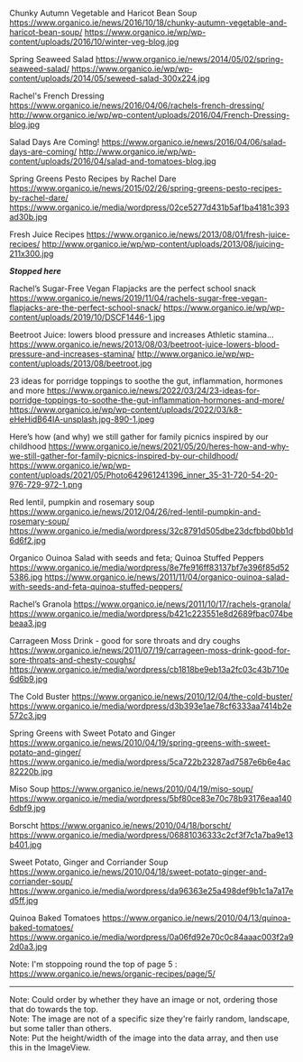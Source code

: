 
Chunky Autumn Vegetable and Haricot Bean Soup
https://www.organico.ie/news/2016/10/18/chunky-autumn-vegetable-and-haricot-bean-soup/
https://www.organico.ie/wp/wp-content/uploads/2016/10/winter-veg-blog.jpg

Spring Seaweed Salad
https://www.organico.ie/news/2014/05/02/spring-seaweed-salad/
https://www.organico.ie/wp/wp-content/uploads/2014/05/seweed-salad-300x224.jpg

Rachel's French Dressing
https://www.organico.ie/news/2016/04/06/rachels-french-dressing/
http://www.organico.ie/wp/wp-content/uploads/2016/04/French-Dressing-blog.jpg

Salad Days Are Coming!
https://www.organico.ie/news/2016/04/06/salad-days-are-coming/
http://www.organico.ie/wp/wp-content/uploads/2016/04/salad-and-tomatoes-blog.jpg

Spring Greens Pesto Recipes by Rachel Dare
https://www.organico.ie/news/2015/02/26/spring-greens-pesto-recipes-by-rachel-dare/
https://www.organico.ie/media/wordpress/02ce5277d431b5af1ba4181c393ad30b.jpg

Fresh Juice Recipes
https://www.organico.ie/news/2013/08/01/fresh-juice-recipes/
http://www.organico.ie/wp/wp-content/uploads/2013/08/juicing-211x300.jpg

***Stopped here***

Rachel’s Sugar-Free Vegan Flapjacks are the perfect school snack
https://www.organico.ie/news/2019/11/04/rachels-sugar-free-vegan-flapjacks-are-the-perfect-school-snack/
https://www.organico.ie/wp/wp-content/uploads/2019/10/DSCF1446-1.jpg

Beetroot Juice: lowers blood pressure and increases Athletic stamina...
https://www.organico.ie/news/2013/08/03/beetroot-juice-lowers-blood-pressure-and-increases-stamina/
http://www.organico.ie/wp/wp-content/uploads/2013/08/beetroot.jpg

23 ideas for porridge toppings to soothe the gut, inflammation, hormones and more
https://www.organico.ie/news/2022/03/24/23-ideas-for-porridge-toppings-to-soothe-the-gut-inflammation-hormones-and-more/
https://www.organico.ie/wp/wp-content/uploads/2022/03/k8-eHeHidB64IA-unsplash.jpg-890-1.jpeg

Here’s how (and why) we still gather for family picnics inspired by our childhood
https://www.organico.ie/news/2021/05/20/heres-how-and-why-we-still-gather-for-family-picnics-inspired-by-our-childhood/
https://www.organico.ie/wp/wp-content/uploads/2021/05/Photo642961241396_inner_35-31-720-54-20-976-729-972-1.png

Red lentil, pumpkin and rosemary soup
https://www.organico.ie/news/2012/04/26/red-lentil-pumpkin-and-rosemary-soup/
https://www.organico.ie/media/wordpress/32c8791d505dbe23dcfbbd0bb1d6d6f2.jpg

Organico Ouinoa Salad with seeds and feta; Quinoa Stuffed Peppers
https://www.organico.ie/media/wordpress/8e7fe916ff83137bf7e396f85d525386.jpg
https://www.organico.ie/news/2011/11/04/organico-ouinoa-salad-with-seeds-and-feta-quinoa-stuffed-peppers/

Rachel’s Granola
https://www.organico.ie/news/2011/10/17/rachels-granola/
https://www.organico.ie/media/wordpress/b421c223551e8d2689fbac074bebeaa3.jpg

Carrageen Moss Drink - good for sore throats and dry coughs
https://www.organico.ie/news/2011/07/19/carrageen-moss-drink-good-for-sore-throats-and-chesty-coughs/
https://www.organico.ie/media/wordpress/cb1818be9eb13a2fc03c43b710e6d6b9.jpg

The Cold Buster
https://www.organico.ie/news/2010/12/04/the-cold-buster/
https://www.organico.ie/media/wordpress/d3b393e1ae78cf6333aa7414b2e572c3.jpg

Spring Greens with Sweet Potato and Ginger
https://www.organico.ie/news/2010/04/19/spring-greens-with-sweet-potato-and-ginger/
https://www.organico.ie/media/wordpress/5ca722b23287ad7587e6b6e4ac82220b.jpg

Miso Soup
https://www.organico.ie/news/2010/04/19/miso-soup/
https://www.organico.ie/media/wordpress/5bf80ce83e70c78b93176eaa1406dbf9.jpg

Borscht
https://www.organico.ie/news/2010/04/18/borscht/
https://www.organico.ie/media/wordpress/06881036333c2cf3f7c1a7ba9e13b401.jpg

Sweet Potato, Ginger and Corriander Soup
https://www.organico.ie/news/2010/04/18/sweet-potato-ginger-and-corriander-soup/
https://www.organico.ie/media/wordpress/da96363e25a498def9b1c1a7a17ed5ff.jpg

Quinoa Baked Tomatoes
https://www.organico.ie/news/2010/04/13/quinoa-baked-tomatoes/
https://www.organico.ie/media/wordpress/0a06fd92e70c0c84aaac003f2a92d0a3.jpg

Note: I'm stoppoing round the top of page 5 : https://www.organico.ie/news/organic-recipes/page/5/


-----------
Note:  Could order by whether they have an image or not, ordering those that do towards the top.  
Note: The image are not of a specific size they're fairly random, landscape, but some taller than others.  
Note: Put the height/width of the image into the data array, and then use this in the ImageView.  



